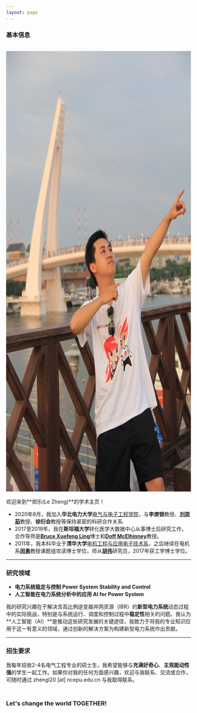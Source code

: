 ```yaml
---
layout: page
---
```


### 基本信息
<br>

<img src="/images/lzheng.jpg" class="floatpic" width="900" height="1200">


欢迎来到**郑乐(Le Zheng)**的学术主页！
- 2020年8月，我加入**华北电力大学**[电气与电子工程学院](https://electric.ncepu.edu.cn/)，与**李庚银**教授、[**刘崇茹**](https://www.liucrgroup.com/)教授、**徐衍会**教授等保持紧密的科研合作关系. 
- 2017至2019年，我在**斯坦福大学**转化医学大数据中心从事博士后研究工作，合作导师是[**Bruce Xuefeng Ling**](https://biox.stanford.edu/people/bruce-ling)博士和[**Doff McElhinney**](https://med.stanford.edu/profiles/doff-mcelhinney)教授。 
- 2011年，我本科毕业于**清华大学**[电机工程与应用电子技术系](https://www.eea.tsinghua.edu.cn/)，之后继续在电机系[**闵勇**](https://www.eea.tsinghua.edu.cn/faculties/ymin.htm)教授课题组攻读博士学位，师从[**胡伟**](https://www.eea.tsinghua.edu.cn/faculties/whu.htm)研究员，2017年获工学博士学位。 

---

### 研究领域

- **电力系统稳定与控制 Power System Stability and Control**
- **人工智能在电力系统分析中的应用 AI for Power System**


我的研究兴趣在于解决含高比例逆变器并网资源（IBR）的**新型电力系统**动态过程中的实际挑战，特别是与系统运行、调度和控制过程中**稳定性**相关的问题。我认为**人工智能（AI）**是推动这些研究发展的关键途径，我致力于将我的专业知识应用于这一有意义的领域，通过创新的解决方案为构建新型电力系统作出贡献。


---

### 招生要求

我每年招收2-4名电气工程专业的硕士生，我希望能够与**充满好奇心**、**主观能动性强**的学生一起工作。如果你对我的任何方面感兴趣，欢迎与我联系、交流或合作，可随时通过 zhengl20 [at] ncepu.edu.cn 与我取得联系。

<br>

<b><font size=3>Let's change the world TOGETHER!</font></b>

